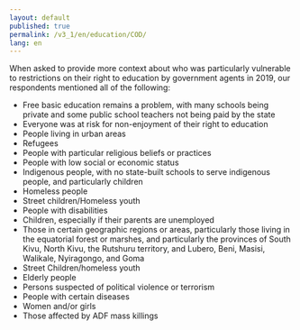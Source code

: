 ```yaml
---
layout: default
published: true
permalink: /v3_1/en/education/COD/
lang: en
---
```


When asked to provide more context about who was particularly vulnerable to restrictions on their right to education by government agents in 2019, our respondents mentioned all of the following:

-	Free basic education remains a problem, with many schools being private and some public school teachers not being paid by the state
-	Everyone was at risk for non-enjoyment of their right to education
-	People living in urban areas
-	Refugees
-	People with particular religious beliefs or practices
-	People with low social or economic status
-	Indigenous people, with no state-built schools to serve indigenous people, and particularly children
-	Homeless people
-	Street children/Homeless youth
-	People with disabilities
-	Children, especially if their parents are unemployed
-	Those in certain geographic regions or areas, particularly those living in the equatorial forest or marshes, and particularly the provinces of South Kivu, North Kivu, the Rutshuru territory, and Lubero, Beni, Masisi, Walikale, Nyiragongo, and Goma
-	Street Children/homeless youth
-	Elderly people
-	Persons suspected of political violence or terrorism
-	People with certain diseases
-	Women and/or girls
-	Those affected by ADF mass killings